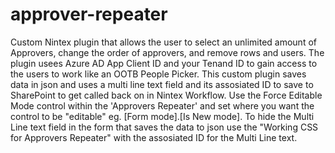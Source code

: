 # approver-repeater
Custom Nintex plugin that allows the user to select an unlimited amount of Approvers, change the order of approvers, and remove rows and users.
The plugin usees Azure AD App Client ID and your Tenand ID to gain access to the users to work like an OOTB People Picker.
This custom plugin saves data in json and uses a multi line text field and its assosiated ID to save to SharePoint to get called back on in Nintex Workflow.
Use the Force Editable Mode control within the 'Approvers Repeater' and set where you want the control to be "editable" eg. [Form mode].[Is New mode].
To hide the Multi Line text field in the form that saves the data to json use the "Working CSS for Approvers Repeater" with the assosiated ID for the Multi Line text.
